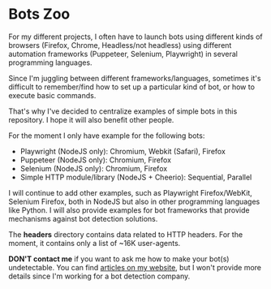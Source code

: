 # Bots Zoo

For my different projects, I often have to launch bots using different kinds of browsers (Firefox, Chrome, Headless/not headless) using different automation frameworks (Puppeteer, Selenium, Playwright) in several programming languages. 

Since I'm juggling between different frameworks/languages, sometimes it's difficult to remember/find how to set up a particular kind of bot, or how to execute basic commands. 

That's why I've decided to centralize examples of simple bots in this repository. I hope it will also benefit other people.

For the moment I only have example for the following bots:
- Playwright (NodeJS only): Chromium, Webkit (Safari), Firefox
- Puppeteer (NodeJS only): Chromium, Firefox
- Selenium (NodeJS only): Chromium, Firefox
- Simple HTTP module/library (NodeJS + Cheerio): Sequential, Parallel

I will continue to add other examples, such as Playwright Firefox/WebKit, Selenium Firefox, both in NodeJS but also in other programming languages like Python.
I will also provide examples for bot frameworks that provide mechanisms against bot detection solutions.

The **headers** directory contains data related to HTTP headers.
For the moment, it contains only a list of ~16K user-agents.

**DON'T contact me** if you want to ask me how to make your bot(s) undetectable. 
You can find [articles on my website](https://antoinevastel.com/categories.html#Bot-detection-ref), but I won't provide more details since I'm working for a bot detection company.
